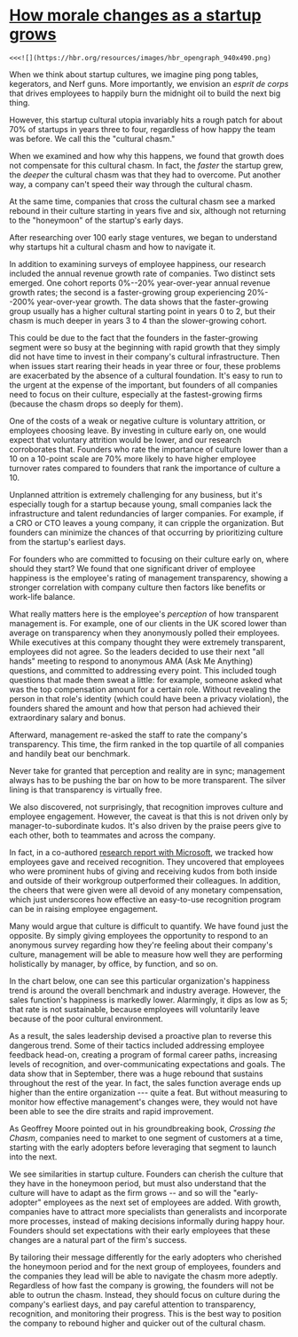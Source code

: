 # [How morale changes as a startup grows](undefined)

    <<<![](https://hbr.org/resources/images/hbr_opengraph_940x490.png)  

When we think about startup cultures, we imagine ping pong tables, kegerators, and Nerf guns. More importantly, we envision an _esprit de corps_ that drives employees to happily burn the midnight oil to build the next big thing.

However, this startup cultural utopia invariably hits a rough patch for about 70% of startups in years three to four, regardless of how happy the team was before.  We call this the "cultural chasm."

When we examined and how why this happens, we found that growth does not compensate for this cultural chasm. In fact, the _faster_ the startup grew, the _deeper_ the cultural chasm was that they had to overcome. Put another way, a company can't speed their way through the cultural chasm.

At the same time, companies that cross the cultural chasm see a marked rebound in their culture starting in years five and six, although not returning to the "honeymoon" of the startup's early days.

After researching over 100 early stage ventures, we began to understand why startups hit a cultural chasm and how to navigate it.

In addition to examining surveys of employee happiness, our research included the annual revenue growth rate of companies. Two distinct sets emerged. One cohort reports 0%--20% year-over-year annual revenue growth rates; the second is a faster-growing group experiencing 20%--200% year-over-year growth. The data shows that the faster-growing group usually has a higher cultural starting point in years 0 to 2, but their chasm is much deeper in years 3 to 4 than the slower-growing cohort.

This could be due to the fact that the founders in the faster-growing segment were so busy at the beginning with rapid growth that they simply did not have time to invest in their company's cultural infrastructure. Then when issues start rearing their heads in year three or four, these problems are exacerbated by the absence of a cultural foundation. It's easy to run to the urgent at the expense of the important, but founders of all companies need to focus on their culture, especially at the fastest-growing firms (because the chasm drops so deeply for them).

One of the costs of a weak or negative culture is voluntary attrition, or employees choosing leave. By investing in culture early on, one would expect that voluntary attrition would be lower, and our research corroborates that. Founders who rate the importance of culture lower than a 10 on a 10-point scale are 70% more likely to have higher employee turnover rates compared to founders that rank the importance of culture a 10\.

Unplanned attrition is extremely challenging for any business, but it's especially tough for a startup because young, small companies lack the infrastructure and talent redundancies of larger companies. For example, if a CRO or CTO leaves a young company, it can cripple the organization.  But founders can minimize the chances of that occurring by prioritizing culture from the startup's earliest days.

For founders who are committed to focusing on their culture early on, where should they start? We found that one significant driver of employee happiness is the employee's rating of management transparency, showing a stronger correlation with company culture then factors like benefits or work-life balance.

What really matters here is the employee's _perception_ of how transparent management is. For example, one of our clients in the UK scored lower than average on transparency when they anonymously polled their employees. While executives at this company thought they were extremely transparent, employees did not agree. So the leaders decided to use their next "all hands" meeting to respond to anonymous AMA (Ask Me Anything) questions, and committed to addressing every point. This included tough questions that made them sweat a little: for example, someone asked what was the top compensation amount for a certain role. Without revealing the person in that role's identity (which could have been a privacy violation), the founders shared the amount and how that person had achieved their extraordinary salary and bonus.

Afterward, management re-asked the staff to rate the company's transparency. This time, the firm ranked in the top quartile of all companies and handily beat our benchmark.

Never take for granted that perception and reality are in sync; management always has to be pushing the bar on how to be more transparent. The silver lining is that transparency is virtually free.

We also discovered, not surprisingly, that recognition improves culture and employee engagement. However, the caveat is that this is not driven only by manager-to-subordinate kudos. It's also driven by the praise peers give to each other, both to teammates and across the company.

In fact, in a co-authored [research report with Microsoft][0], we tracked how employees gave and received recognition. They uncovered that employees who were prominent hubs of giving and receiving kudos from both inside and outside of their workgroup outperformed their colleagues. In addition, the cheers that were given were all devoid of any monetary compensation, which just underscores how effective an easy-to-use recognition program can be in raising employee engagement.

Many would argue that culture is difficult to quantify. We have found just the opposite. By simply giving employees the opportunity to respond to an anonymous survey regarding how they're feeling about their company's culture, management will be able to measure how well they are performing holistically by manager, by office, by function, and so on.

In the chart below, one can see this particular organization's happiness trend is around the overall benchmark and industry average. However, the sales function's happiness is markedly lower. Alarmingly, it dips as low as 5; that rate is not sustainable, because employees will voluntarily leave because of the poor cultural environment.

As a result, the sales leadership devised a proactive plan to reverse this dangerous trend. Some of their tactics included addressing employee feedback head-on, creating a program of formal career paths, increasing levels of recognition, and over-communicating expectations and goals. The data show that in September, there was a huge rebound that sustains throughout the rest of the year. In fact, the sales function average ends up higher than the entire organization --- quite a feat. But without measuring to monitor how effective management's changes were, they would not have been able to see the dire straits and rapid improvement.

As Geoffrey Moore pointed out in his groundbreaking book, _Crossing the Chasm_, companies need to market to one segment of customers at a time, starting with the early adopters before leveraging that segment to launch into the next.

We see similarities in startup culture. Founders can cherish the culture that they have in the honeymoon period, but must also understand that the culture will have to adapt as the firm grows -- and so will the "early-adopter" employees as the next set of employees are added. With growth, companies have to attract more specialists than generalists and incorporate more processes, instead of making decisions informally during happy hour. Founders should set expectations with their early employees that these changes are a natural part of the firm's success.

By tailoring their message differently for the early adopters who cherished the honeymoon period and for the next group of employees, founders and the companies they lead will be able to navigate the chasm more adeptly. Regardless of how fast the company is growing, the founders will not be able to outrun the chasm. Instead, they should focus on culture during the company's earliest days, and pay careful attention to transparency, recognition, and monitoring their progress. This is the best way to position the company to rebound higher and quicker out of the cultural chasm.
  



[0]: https://hbr.org/2016/11/measuring-your-employees-invisible-forms-of-influence...
  